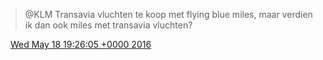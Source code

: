> @KLM Transavia vluchten te koop met flying blue miles, maar verdien ik dan ook miles met transavia vluchten?

<img src="../../media/tweet.ico" width="12" /> [Wed May 18 19:26:05 +0000 2016](https://twitter.com/DromerDenker/status/733015823657410564)